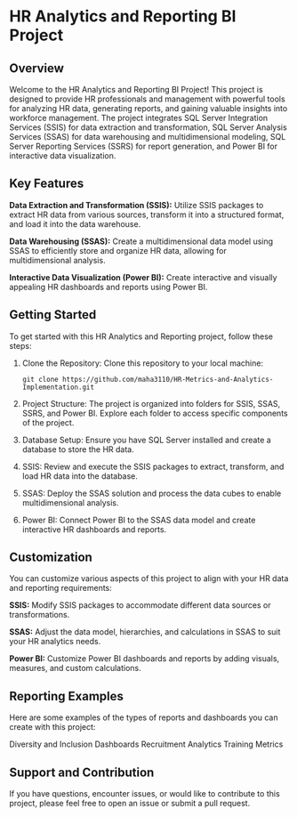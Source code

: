 # HR Analytics and Reporting BI Project
## Overview
Welcome to the HR Analytics and Reporting BI Project! This project is designed to provide HR professionals and management with powerful tools for analyzing HR data, generating reports, and gaining valuable insights into workforce management. The project integrates SQL Server Integration Services (SSIS) for data extraction and transformation, SQL Server Analysis Services (SSAS) for data warehousing and multidimensional modeling, SQL Server Reporting Services (SSRS) for report generation, and Power BI for interactive data visualization.

## Key Features
**Data Extraction and Transformation (SSIS):** Utilize SSIS packages to extract HR data from various sources, transform it into a structured format, and load it into the data warehouse.

**Data Warehousing (SSAS):** Create a multidimensional data model using SSAS to efficiently store and organize HR data, allowing for multidimensional analysis.

**Interactive Data Visualization (Power BI):** Create interactive and visually appealing HR dashboards and reports using Power BI.

## Getting Started
To get started with this HR Analytics and Reporting project, follow these steps:

1. Clone the Repository: Clone this repository to your local machine:
   ```shell
   git clone https://github.com/maha3110/HR-Metrics-and-Analytics-Implementation.git

2. Project Structure: The project is organized into folders for SSIS, SSAS, SSRS, and Power BI. Explore each folder to access specific components of the project.

3. Database Setup: Ensure you have SQL Server installed and create a database to store the HR data.

4. SSIS: Review and execute the SSIS packages to extract, transform, and load HR data into the database.

5. SSAS: Deploy the SSAS solution and process the data cubes to enable multidimensional analysis.

6. Power BI: Connect Power BI to the SSAS data model and create interactive HR dashboards and reports.

## Customization
You can customize various aspects of this project to align with your HR data and reporting requirements:

**SSIS:** Modify SSIS packages to accommodate different data sources or transformations.

**SSAS:** Adjust the data model, hierarchies, and calculations in SSAS to suit your HR analytics needs.

**Power BI:** Customize Power BI dashboards and reports by adding visuals, measures, and custom calculations.

## Reporting Examples
Here are some examples of the types of reports and dashboards you can create with this project:

Diversity and Inclusion Dashboards
Recruitment Analytics
Training Metrics
## Support and Contribution
If you have questions, encounter issues, or would like to contribute to this project, please feel free to open an issue or submit a pull request.
